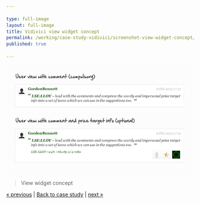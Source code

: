 ```yaml
---

type: full-image
layout: full-image
title: Vidivici view widget concept
permalink: /working/case-study-vidivici/screenshot-view-widget-concept/
published: true

---
```


<img src="/im/case-study/vidivici/full/vidivici-view-widget-concept.png">

> View widget concept

[&laquo; previous](/working/case-study-vidivici/screenshot-portfolio-holdings) | [Back to case study](/working/case-study-vidivici/) | [next &raquo;](/working/case-study-vidivici/screenshot-views-chart)

